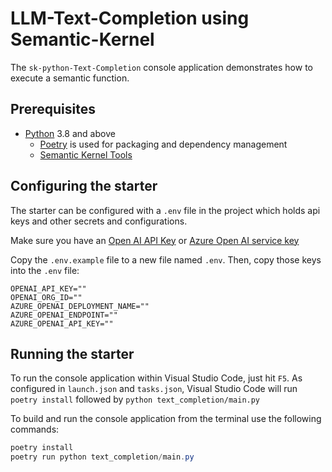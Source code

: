 # LLM-Text-Completion using Semantic-Kernel

The `sk-python-Text-Completion` console application demonstrates how to execute a semantic function.

## Prerequisites

- [Python](https://www.python.org/downloads/) 3.8 and above
  - [Poetry](https://python-poetry.org/) is used for packaging and dependency management
  - [Semantic Kernel Tools](https://marketplace.visualstudio.com/items?itemName=ms-semantic-kernel.semantic-kernel)

## Configuring the starter

The starter can be configured with a `.env` file in the project which holds api keys and other secrets and configurations.

Make sure you have an
[Open AI API Key](https://openai.com/api/) or
[Azure Open AI service key](https://learn.microsoft.com/azure/cognitive-services/openai/quickstart?pivots=rest-api)

Copy the `.env.example` file to a new file named `.env`. Then, copy those keys into the `.env` file:

```
OPENAI_API_KEY=""
OPENAI_ORG_ID=""
AZURE_OPENAI_DEPLOYMENT_NAME=""
AZURE_OPENAI_ENDPOINT=""
AZURE_OPENAI_API_KEY=""
```

## Running the starter

To run the console application within Visual Studio Code, just hit `F5`.
As configured in `launch.json` and `tasks.json`, Visual Studio Code will run `poetry install` followed by `python text_completion/main.py`

To build and run the console application from the terminal use the following commands:

```powershell
poetry install
poetry run python text_completion/main.py
```
